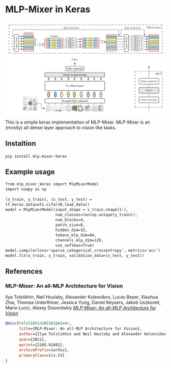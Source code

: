 # MLP-Mixer in Keras
<img align='center' src='mlp-mixer.png'>


This is a simple keras implementation of MLP-Mixer. MLP-Mixer is an (mostly) all dense layer approach to vision like tasks.
## Instaltion
``pip install mlp-mixer-keras``

## Example usage
```
from mlp_mixer_keras import MlpMixerModel 
import numpy as np

(x_train, y_train), (x_test, y_test) = tf.keras.datasets.cifar10.load_data()
model = MlpMixerModel(input_shape = x_train.shape[1:],
                      num_classes=len(np.unique(y_train)), 
                      num_blocks=4, 
                      patch_size=8,
                      hidden_dim=32, 
                      tokens_mlp_dim=64,
                      channels_mlp_dim=128,
                      use_softmax=True)
model.compile(loss='sparse_categorical_crossentropy', metrics='acc')
model.fit(x_train, y_train, validation_data=(x_test, y_test))
```


## References

### MLP-Mixer: An all-MLP Architecture for Vision
Ilya Tolstikhin, Neil Houlsby, Alexander Kolesnikov, Lucas Beyer, Xiaohua Zhai, Thomas Unterthiner, Jessica Yung, Daniel Keysers, Jakob Uszkoreit, Mario Lucic, Alexey Dosovitskiy [*MLP-Mixer: An all-MLP Architecture for Vision*](https://arxiv.org/abs/2105.01601)

```bibtex
@misc{tolstikhin2021mlpmixer,
      title={MLP-Mixer: An all-MLP Architecture for Vision}, 
      author={Ilya Tolstikhin and Neil Houlsby and Alexander Kolesnikov and Lucas Beyer and Xiaohua Zhai and Thomas Unterthiner and Jessica Yung and Daniel Keysers and Jakob Uszkoreit and Mario Lucic and Alexey Dosovitskiy},
      year={2021},
      eprint={2105.01601},
      archivePrefix={arXiv},
      primaryClass={cs.CV}
}
```